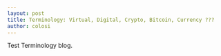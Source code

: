 ```yaml
---
layout: post
title: Terminology: Virtual, Digital, Crypto, Bitcoin, Currency ???
author: colosi
---
```


Test Terminology blog.
